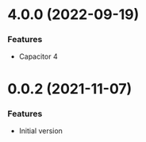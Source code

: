 # 4.0.0 (2022-09-19)


### Features

* Capacitor 4


# 0.0.2 (2021-11-07)


### Features

* Initial version